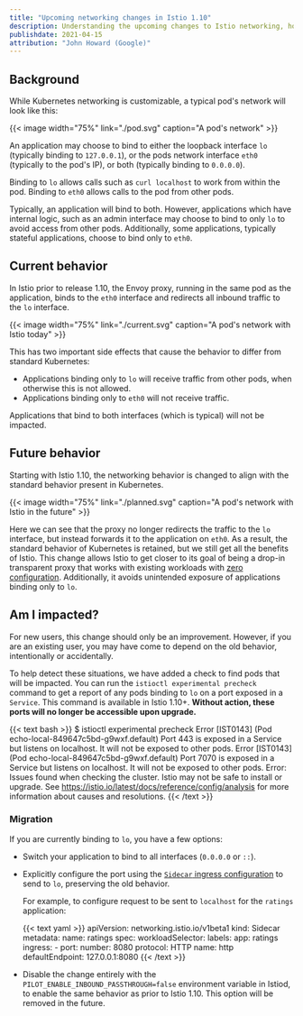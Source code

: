 ```yaml
---
title: "Upcoming networking changes in Istio 1.10"
description: Understanding the upcoming changes to Istio networking, how they may impact your cluster, and what action to take.
publishdate: 2021-04-15
attribution: "John Howard (Google)"
---
```


## Background

While Kubernetes networking is customizable, a typical pod's network will look like this:

{{< image width="75%" link="./pod.svg" caption="A pod's network" >}}

An application may choose to bind to either the loopback interface `lo` (typically binding to `127.0.0.1`), or the pods network interface `eth0` (typically to the pod's IP), or both (typically binding to `0.0.0.0`).

Binding to `lo` allows calls such as `curl localhost` to work from within the pod.
Binding to `eth0` allows calls to the pod from other pods.

Typically, an application will bind to both.
However, applications which have internal logic, such as an admin interface may choose to bind to only `lo` to avoid access from other pods.
Additionally, some applications, typically stateful applications, choose to bind only to `eth0`.

## Current behavior

In Istio prior to release 1.10, the Envoy proxy, running in the same pod as the application, binds to the `eth0` interface and redirects all inbound traffic to the `lo` interface.

{{< image width="75%" link="./current.svg" caption="A pod's network with Istio today" >}}

This has two important side effects that cause the behavior to differ from standard Kubernetes:

* Applications binding only to `lo` will receive traffic from other pods, when otherwise this is not allowed.
* Applications binding only to `eth0` will not receive traffic.

Applications that bind to both interfaces (which is typical) will not be impacted.

## Future behavior

Starting with Istio 1.10, the networking behavior is changed to align with the standard behavior present in Kubernetes.

{{< image width="75%" link="./planned.svg" caption="A pod's network with Istio in the future" >}}

Here we can see that the proxy no longer redirects the traffic to the `lo` interface, but instead forwards it to the application on `eth0`.
As a result, the standard behavior of Kubernetes is retained, but we still get all the benefits of Istio.
This change allows Istio to get closer to its goal of being a drop-in transparent proxy that works with existing workloads with [zero configuration](/pt-br/blog/2021/zero-config-istio/).
Additionally, it avoids unintended exposure of applications binding only to `lo`.

## Am I impacted?

For new users, this change should only be an improvement.
However, if you are an existing user, you may have come to depend on the old behavior, intentionally or accidentally.

To help detect these situations, we have added a check to find pods that will be impacted.
You can run the `istioctl experimental precheck` command to get a report of any pods binding to `lo` on a port exposed in a `Service`.
This command is available in Istio 1.10+.
**Without action, these ports will no longer be accessible upon upgrade.**

{{< text bash >}}
$ istioctl experimental precheck
Error [IST0143] (Pod echo-local-849647c5bd-g9wxf.default) Port 443 is exposed in a Service but listens on localhost. It will not be exposed to other pods.
Error [IST0143] (Pod echo-local-849647c5bd-g9wxf.default) Port 7070 is exposed in a Service but listens on localhost. It will not be exposed to other pods.
Error: Issues found when checking the cluster. Istio may not be safe to install or upgrade.
See https://istio.io/latest/docs/reference/config/analysis for more information about causes and resolutions.
{{< /text >}}

### Migration

If you are currently binding to `lo`, you have a few options:

* Switch your application to bind to all interfaces (`0.0.0.0` or `::`).
* Explicitly configure the port using the [`Sidecar` ingress configuration](/pt-br/docs/reference/config/networking/sidecar/#IstioIngressListener) to send to `lo`, preserving the old behavior.

    For example, to configure request to be sent to `localhost` for the `ratings` application:

    {{< text yaml >}}
    apiVersion: networking.istio.io/v1beta1
    kind: Sidecar
    metadata:
      name: ratings
    spec:
      workloadSelector:
        labels:
          app: ratings
      ingress:
      - port:
          number: 8080
          protocol: HTTP
          name: http
        defaultEndpoint: 127.0.0.1:8080
    {{< /text >}}

* Disable the change entirely with the `PILOT_ENABLE_INBOUND_PASSTHROUGH=false` environment variable in Istiod, to enable the same behavior as prior to Istio 1.10. This option will be removed in the future.
